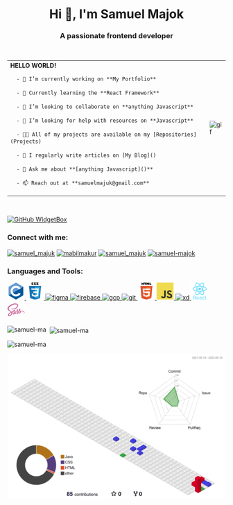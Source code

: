 <h1 align="center">Hi 👋, I'm Samuel Majok</h1>
<h3 align="center">A passionate frontend developer</h3>

<br>

<table border="0">
 <tr>
    <td>
     <strong>HELLO WORLD!</strong>
     
      - 🔭 I’m currently working on **My Portfolio**

      - 🌱 Currently learning the **React Framework**

      - 👯 I’m looking to collaborate on **anything Javascript**

      - 🤝 I’m looking for help with resources on **Javascript**

      - 👨‍💻 All of my projects are available on my [Repositories](Projects)

      - 📝 I regularly write articles on [My Blog]()

      - 💬 Ask me about **[anything Javascript]()**

      - 📫 Reach out at **samuelmajuk@gmail.com**
   </td>
  
   <td>
      <img align="center" alt="gif" src="https://i.pinimg.com/originals/7e/6c/9a/7e6c9aaa92780d1674141ed2e30faab3.gif">
   </td>
 </tr>
  
</table>

<br>

[![GitHub WidgetBox](https://github-widgetbox.vercel.app/api/profile?username=samuel-ma&data=followers,repositories,stars,commits)](https://github.com/samuel-ma/github-widgetbox)


<h3 align="left">Connect with me:</h3>
<p align="left">
<a href="https://instagram.com/samuel_majuk" target="blank"><img align="center" src="https://raw.githubusercontent.com/rahuldkjain/github-profile-readme-generator/master/src/images/icons/Social/instagram.svg" alt="samuel_majuk" height="30" width="40" /></a>
<a href="https://www.behance.net/mabilmakur" target="blank"><img align="center" src="https://raw.githubusercontent.com/rahuldkjain/github-profile-readme-generator/master/src/images/icons/Social/behance.svg" alt="mabilmakur" height="30" width="40" /></a>
  <a href="https://twitter.com/samuel_majuk" target="blank"><img align="center" src="https://raw.githubusercontent.com/rahuldkjain/github-profile-readme-generator/master/src/images/icons/Social/twitter.svg" alt="samuel_majuk" height="30" width="40" /></a>
<a href="https://linkedin.com/in/samuel-majok" target="blank"><img align="center" src="https://raw.githubusercontent.com/rahuldkjain/github-profile-readme-generator/master/src/images/icons/Social/linked-in-alt.svg" alt="samuel-majok" height="30" width="40" /></a>
</p>

<h3 align="left">Languages and Tools:</h3>

<p align="left"> 
  <a href="https://www.cprogramming.com/" target="_blank" rel="noreferrer">
      <img src="https://raw.githubusercontent.com/devicons/devicon/master/icons/c/c-original.svg" alt="c" width="40" height="40"/>
  </a>
  
  <a href="https://www.w3schools.com/css/" target="_blank" rel="noreferrer">
      <img src="https://raw.githubusercontent.com/devicons/devicon/master/icons/css3/css3-original-wordmark.svg" alt="css3" width="40" height="40"/>
  </a>
  
  <a href="https://www.figma.com/" target="_blank" rel="noreferrer"> 
      <img src="https://www.vectorlogo.zone/logos/figma/figma-icon.svg" alt="figma" width="40" height="40"/>
  </a>
  
  <a href="https://firebase.google.com/" target="_blank" rel="noreferrer"> 
      <img src="https://www.vectorlogo.zone/logos/firebase/firebase-icon.svg" alt="firebase" width="40" height="40"/> 
  </a> 
  
  <a href="https://cloud.google.com" target="_blank" rel="noreferrer">
      <img src="https://www.vectorlogo.zone/logos/google_cloud/google_cloud-icon.svg" alt="gcp" width="40" height="40"/>
  </a> 
  
  <a href="https://git-scm.com/" target="_blank" rel="noreferrer"> 
      <img src="https://www.vectorlogo.zone/logos/git-scm/git-scm-icon.svg" alt="git" width="40" height="40"/>
  </a> 
  
  <a href="https://www.w3.org/html/" target="_blank" rel="noreferrer"> 
      <img src="https://raw.githubusercontent.com/devicons/devicon/master/icons/html5/html5-original-wordmark.svg" alt="html5" width="40" height="40"/> 
  </a> 
  
  <a href="https://developer.mozilla.org/en-US/docs/Web/JavaScript" target="_blank" rel="noreferrer"> 
      <img src="https://raw.githubusercontent.com/devicons/devicon/master/icons/javascript/javascript-original.svg" alt="javascript" width="40" height="40"/> 
  </a>
  
  <a href="https://www.adobe.com/products/xd.html" target="_blank" rel="noreferrer"> 
    <img src="https://cdn.worldvectorlogo.com/logos/adobe-xd.svg" alt="xd" width="40" height="40"/> 
  </a>
  
  <a href="https://reactjs.org/" target="_blank" rel="noreferrer"> 
      <img src="https://raw.githubusercontent.com/devicons/devicon/master/icons/react/react-original-wordmark.svg" alt="react" width="40" height="40"/>
  </a>
  
  <a href="https://sass-lang.com" target="_blank" rel="noreferrer">
      <img src="https://raw.githubusercontent.com/devicons/devicon/master/icons/sass/sass-original.svg" alt="sass" width="40" height="40"/> 
  </a>  
</p>

<p>
  <img align="left" src="https://github-readme-stats.vercel.app/api/top-langs?username=samuel-ma&show_icons=true&locale=en&layout=compact" alt="samuel-ma" />
</p>

<p>&nbsp;
  <img align="center" src="https://github-readme-stats.vercel.app/api?username=samuel-ma&show_icons=true&locale=en" alt="samuel-ma" />
</p>

<p>
  <img align="center" src="https://github-readme-streak-stats.herokuapp.com/?user=samuel-ma&" alt="samuel-ma" />
</p>

![](./profile-3d-contrib/profile-gitblock.svg)

